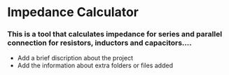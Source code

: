# Impedance Calculator

### This is a tool that calculates impedance for series and parallel connection for resistors, inductors and capacitors....
* Add a brief discription about the project
* Add the information about extra folders or files added